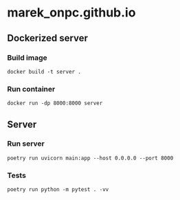 # marek_onpc.github.io


## Dockerized server

### Build image

`docker build -t server .`

### Run container

`docker run -dp 8000:8000 server`


## Server

### Run server

`poetry run uvicorn main:app --host 0.0.0.0 --port 8000`

### Tests

`poetry run python -m pytest . -vv`
